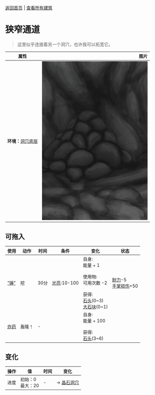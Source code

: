 [返回首页](index.md)   |  [查看所有建筑](building.md)
# 狭窄通道  
> 这里似乎连接着另一个洞穴，也许我可以拓宽它。  
  
  属性  |   图片   
 ----  |  ----:   
 **环境：**[洞穴底层](LowChamber.md)  |  ![](Sprite/CaveCollapsed.png)   
  
## 可拖入  
使用  |  动作  |  时间  |  条件  |  变化  |  状态  
----  |  ----  |  ----  |  ----  |  ----  |  ----  
[“锤”](tag_Hammer.md)  |  挖  |  30分  |  [光亮](Light.md):10-100  |  自身:<br>能量 + 1<br><br>使用物:<br>可用次数  -2<br><br>获得:<br>[石头](Stone.md)(0~3)<br>[大石块](StoneHeavy.md)(0~1)<br>  |  [耐力](Stamina.md)-5<br>[手掌损伤](HandDamage.md)+50  
[炸药](DynamiteOn.md)  |  轰隆！  |  -  |    |  自身:<br>能量 + 100<br><br>获得:<br>[石头](Stone.md)(3~6)<br>  |    
## 变化  
操作  |  值  |  时间  |  变化  
----  |  ----  |  ----  |  ----  
进度  |  初始：0<br>最大：20  |  -  |  → [晶石洞穴](CrystalChamberEntrance.md)  
